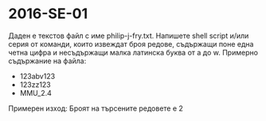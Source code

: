 # 2016-SE-01 
Даден е текстов файл с име philip-j-fry.txt. Напишете shell script и/или серия от команди, които извеждат броя редове, съдържащи поне една четна цифра и несъдържащи малка латинска буква от a до w.
Примерно съдържание на файла:

* 123abv123
* 123zz123
* MMU_2.4
  
Примерен изход:
Броят на търсените редовете е 2
